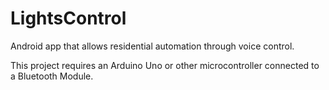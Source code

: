 # LightsControl
Android app that allows residential automation through voice control.

This project requires an Arduino Uno or other microcontroller connected to a Bluetooth Module.
